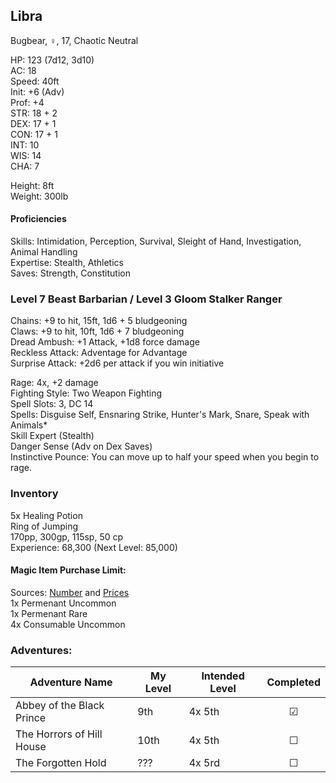 ## Libra
Bugbear, ♀, 17, Chaotic Neutral

HP: 123 (7d12, 3d10) \
AC: 18 \
Speed: 40ft \
Init: +6 (Adv) \
Prof: +4 \
STR: 18 + 2 \
DEX: 17 + 1 \
CON: 17 + 1 \
INT: 10 \
WIS: 14 \
CHA: 7 

Height: 8ft \
Weight: 300lb

#### Proficiencies
Skills: Intimidation, Perception, Survival, Sleight of Hand, Investigation, Animal Handling \
Expertise: Stealth, Athletics \
Saves: Strength, Constitution

### Level 7 Beast Barbarian / Level 3 Gloom Stalker Ranger

Chains: +9 to hit, 15ft, 1d6 + 5 bludgeoning \
Claws: +9 to hit, 10ft, 1d6 + 7 bludgeoning \
Dread Ambush: +1 Attack, +1d8 force damage \
Reckless Attack: Adventage for Advantage \
Surprise Attack: +2d6 per attack if you win initiative

Rage: 4x, +2 damage \
Fighting Style: Two Weapon Fighting \
Spell Slots: 3, DC 14 \
Spells: Disguise Self, Ensnaring Strike, Hunter's Mark, Snare, Speak with Animals* \
Skill Expert (Stealth) \
Danger Sense (Adv on Dex Saves) \
Instinctive Pounce: You can move up to half your speed when you begin to rage. 

### Inventory
5x Healing Potion \
Ring of Jumping \
170pp, 300gp, 115sp, 50 cp \
Experience: 68,300 (Next Level: 85,000) 

#### Magic Item Purchase Limit: 
Sources: [Number](https://rpg.stackexchange.com/questions/89814/how-rare-are-magic-items-and-how-many-should-i-be-handing-out) and [Prices](https://drive.google.com/file/d/0B8XAiXpOfz9cMWt1RTBicmpmUDg/view?resourcekey=0-ceHUken0_UhQ3Apa6g4SJA) \
1x Permenant Uncommon \
1x Permenant Rare \
4x Consumable Uncommon

### Adventures:

| Adventure Name          | My Level | Intended Level | Completed |
| ------------------------- | ------ | ------------ |:---:|
| Abbey of the Black Prince |  9th   | 4x 5th       | ☑ |
| The Horrors of Hill House | 10th   | 4x 5th       | ☐ |
| The Forgotten Hold      |  ???   | 4x 5rd       | ☐ |
